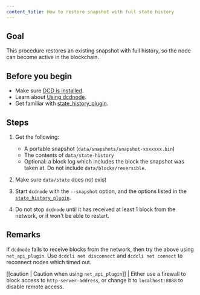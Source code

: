 ```yaml
---
content_title: How to restore snapshot with full state history
---
```


## Goal

This procedure restores an existing snapshot with full history, so the node can become active in the blockchain.

## Before you begin

* Make sure [DCD is installed](../../../00_install/index.md).
* Learn about [Using dcdnode](../../02_usage/index.md).
* Get familiar with [state_history_plugin](../../03_plugins/state_history_plugin/index.md).

## Steps

1. Get the following:
   * A portable snapshot (`data/snapshots/snapshot-xxxxxxx.bin`)
   * The contents of `data/state-history`
   * Optional: a block log which includes the block the snapshot was taken at. Do not include `data/blocks/reversible`.

2. Make sure `data/state` does not exist

3. Start `dcdnode` with the `--snapshot` option, and the options listed in the [`state_history_plugin`](#index.md).

4. Do not stop `dcdnode` until it has received at least 1 block from the network, or it won't be able to restart.

## Remarks

If `dcdnode` fails to receive blocks from the network, then try the above using `net_api_plugin`. Use `dcdcli net disconnect` and `dcdcli net connect` to reconnect nodes which timed out.

[[caution | Caution when using `net_api_plugin`]]
| Either use a firewall to block access to `http-server-address`, or change it to `localhost:8888` to disable remote access.
